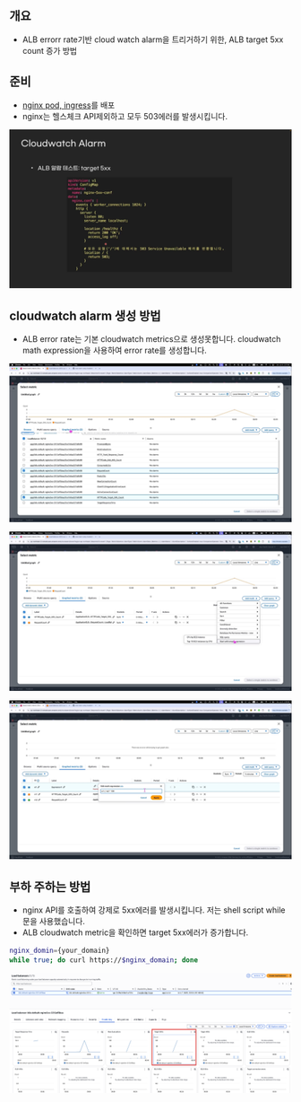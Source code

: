 ## 개요

* ALB errorr rate기반 cloud watch alarm을 트리거하기 위한, ALB target 5xx count 증가 방법

## 준비

* [nginx pod, ingress](../kubernetes_manifests/nginx.yaml)를 배포
* nginx는 헬스체크 API제외하고 모두 503에러를 발생시킵니다.

![](../imgs/cloudwatch_alarm_alb_errorrate_nginx.jpg)

## cloudwatch alarm 생성 방법

* ALB error rate는 기본 cloudwatch metrics으로 생성못합니다. cloudwatch math expression을 사용하여 error rate를 생성합니다.

![](../imgs/cloudwatch_alarm_alb_errorrate_1.jpg)

![](../imgs/cloudwatch_alarm_alb_errorrate_2.jpg)

![](../imgs/cloudwatch_alarm_alb_errorrate_3.jpg)

## 부하 주하는 방법

* nginx API를 호출하여 강제로 5xx에러를 발생시킵니다. 저는 shell script while문을 사용했습니다.
* ALB cloudwatch metric을 확인하면 target 5xx에러가 증가합니다.

```sh
nginx_domin={your_domain}
while true; do curl https://$nginx_domain; done
```

![](../imgs/cloudwatch_alarm_alb_target_5xx.png)
